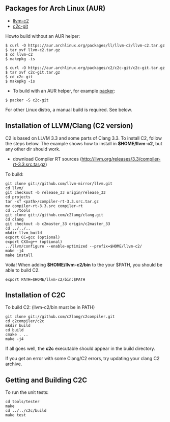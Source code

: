 
## Packages for Arch Linux (AUR)
* [llvm-c2](https://aur.archlinux.org/packages/llvm-c2/)
* [c2c-git](https://aur.archlinux.org/packages/c2c-git/)

Howto build without an AUR helper:
```
$ curl -O https://aur.archlinux.org/packages/ll/llvm-c2/llvm-c2.tar.gz
$ tar xvf llvm-c2.tar.gz
$ cd llvm-c2
$ makepkg -is

$ curl -O https://aur.archlinux.org/packages/c2/c2c-git/c2c-git.tar.gz
$ tar xvf c2c-git.tar.gz
$ cd c2c-git
$ makepkg -is
```

* To build with an AUR helper, for example [packer](https://aur.archlinux.org/packages/packer/):

```$ packer -S c2c-git```



For other Linux distro, a manual build is required. See below.

## Installation of LLVM/Clang (C2 version)
C2 is based on LLVM 3.3 and some parts of Clang 3.3.
To install C2, follow the steps below. The example shows
how to install in **$HOME/llvm-c2**, but any other dir should work.

* download Compiler RT sources (http://llvm.org/releases/3.3/compiler-rt-3.3.src.tar.gz)

To build:
```
git clone git://github.com/llvm-mirror/llvm.git
cd llvm/
git checkout -b release_33 origin/release_33
cd projects
tar -xf <path>/compiler-rt-3.3.src.tar.gz
mv compiler-rt-3.3.src compiler-rt
cd ../tools
git clone git://github.com/c2lang/clang.git
cd clang
git checkout -b c2master_33 origin/c2master_33
cd ../../..
mkdir llvm_build
export CC=gcc (optional)
export CXX=g++ (optional)
../llvm/configure --enable-optimized --prefix=$HOME/llvm-c2/
make -j4
make install
```

Voila! When adding **$HOME/llvm-c2/bin** to the your $PATH, you should be able
to build C2.
```
export PATH=$HOME/llvm-c2/bin:$PATH
```

## Installation of C2C
To build C2: (llvm-c2/bin must be in PATH)
```
git clone git://github.com/c2lang/c2compiler.git
cd c2compiler/c2c
mkdir build
cd build
cmake . ..
make -j4
```
If all goes well, the **c2c** executable should appear in the build directory.

If you get an error with some Clang/C2 errors, try updating your clang C2 archive.

## Getting and Building C2C
To run the unit tests:
```
cd tools/tester
make
cd ../../c2c/build
make test
```


